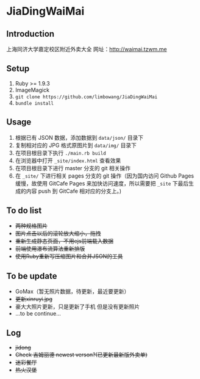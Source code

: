 JiaDingWaiMai
=============

## Introduction

上海同济大学嘉定校区附近外卖大全
网址：http://waimai.tzwm.me


## Setup

1. Ruby >= 1.9.3
2. ImageMagick
3. `git clone https://github.com/limbowang/JiaDingWaiMai`
4. `bundle install`


## Usage

1. 根据已有 JSON 数据，添加数据到 `data/json/` 目录下
2. 复制相对应的 JPG 格式原图片到 `data/img/` 目录下
3. 在项目根目录下执行 `./main.rb build`
4. 在浏览器中打开 `_site/index.html` 查看效果
5. 在项目根目录下进行 master 分支的 git 相关操作
6. 在 `_site/` 下进行相关 pages 分支的 git 操作（因为国内访问 Github Pages 缓慢，故使用 GitCafe Pages 来加快访问速度，所以需要把 `_site` 下最后生成的内容 push 到 GitCafe 相对应的分支上。)


## To do list

- ~~两种规格图片~~
- ~~图片点击以后的滚轮放大缩小，拖拽~~
- ~~重新生成静态页面，不用ejs前端载入数据~~
- ~~前端使用瀑布流算法重新排版~~
- ~~使用Ruby重新写压缩图片和合并JSON的工具~~


##  To be update

- GoMax（暂无照片数据，待更新，最近要更新）
- ~~更新xinruyi.jpg~~
- 豪大大照片更新，只是更新了手机 但是没有更新照片
- ...to be continue...


##  Log

- ~~jidong~~
- ~~Check 吉姆丽德 newest verson?(已更新最新版外卖单)~~
- ~~迷彩餐厅~~
- ~~热火汉堡~~
